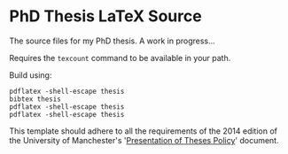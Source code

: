 PhD Thesis LaTeX Source
=======================

The source files for my PhD thesis. A work in progress...

Requires the `texcount` command to be available in your path.

Build using:

	pdflatex -shell-escape thesis
	bibtex thesis
	pdflatex -shell-escape thesis
	pdflatex -shell-escape thesis

This template should adhere to all the requirements of the 2014 edition of the
University of Manchester's '[Presentation of Theses
Policy](http://documents.manchester.ac.uk/display.aspx?DocID=7420)' document.
